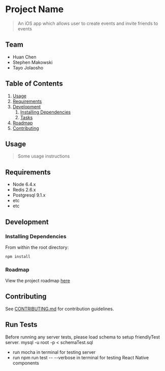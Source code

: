 # Project Name

> An iOS app which allows user to create events and invite friends to events

## Team

  - Huan Chen
  - Stephen Makowski 
  - Tayo Jolaosho

## Table of Contents

1. [Usage](#Usage)
1. [Requirements](#requirements)
1. [Development](#development)
    1. [Installing Dependencies](#installing-dependencies)
    1. [Tasks](#tasks)
1. [Roadmap](#roadmap)
1. [Contributing](#contributing)

## Usage

> Some usage instructions

## Requirements

- Node 6.4.x
- Redis 2.6.x
- Postgresql 9.1.x
- etc
- etc

## Development

### Installing Dependencies

From within the root directory:

```sh
npm install
```

### Roadmap

View the project roadmap [here](https://docs.google.com/document/d/1tJq9zj5AP2UCyE2M4mSyZ2UbmC5HB3WWCl2WYJIGBa0/edit)

## Contributing

See [CONTRIBUTING.md](CONTRIBUTING.md) for contribution guidelines.

## Run Tests
Before running any server tests, please load schema to setup friendlyTest server. 
mysql -u root -p < schemaTest.sql
- run mocha in terminal for testing server
- run npm run test -- --verbose in terminal for testing React Native components
